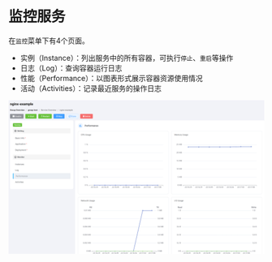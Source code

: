# 监控服务

在`监控`菜单下有4个页面。

- 实例（Instance）：列出服务中的所有容器，可执行`停止`、`重启`等操作  
- 日志（Log）：查询容器运行日志  
- 性能（Performance）：以图表形式展示容器资源使用情况  
- 活动（Activities）：记录最近服务的操作日志  

![](../_media/container-monitor.png)